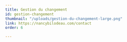 ```yaml
---
title: Gestion du changement
id: gestion-changement
thumbnail: "/uploads/gestion-du-changement-large.png"
link: https://nancybilodeau.com/contact
order: 6

---
```

